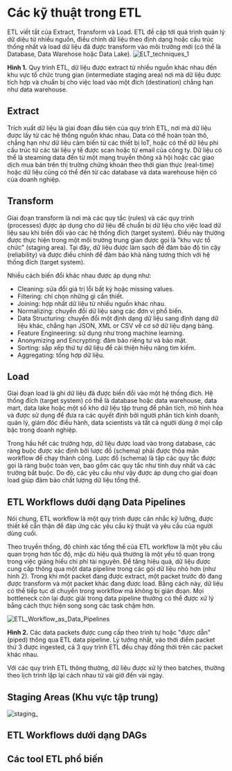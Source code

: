 # Các kỹ thuật trong ETL 
ETL viết tắt của Extract, Transform và Load. ETL đề cập tới quá trình quán lý dữ diệu từ nhiều nguồn, điều chỉnh dữ liệu theo định dạng hoặc cấu trúc thống nhất và load dữ liệu đã được transform vào môi trường mới (có thể là Database, Data Warehose hoặc Data Lake).
![ELT_techniques_1](https://user-images.githubusercontent.com/103992475/202216380-35fa6f1a-e0b3-4213-a45d-d2ad51bb96b5.png)

**Hình 1.** Quy trình ETL, dữ liệu được extract từ nhiều nguồn khác nhau đến khu vực tổ chức trung gian (intermediate staging area) nơi mà dữ liệu được tích hợp và chuẩn bị cho việc load vào một đích (destination) chẳng hạn như data warehouse. 

## Extract 
Trích xuất dữ liệu là giai đoạn đầu tiên của quy trình ETL, nơi mà dữ liệu được lấy từ các hệ thống nguồn khác nhau. Data có thể hoàn toàn thô, chẳng hạn như dữ liệu cảm biến từ các thiết bị IoT, hoặc có thể dữ liệu phi cấu trúc từ các tài liệu y tế được scan hoặc từ email của công ty. Dữ liệu có thể là steaming data đến từ một mạng truyền thông xã hội hoặc các giao dịch mua bán trên thị trường chứng khoán theo thời gian thực (real-time) hoặc dữ liệu cũng có thể đến từ các database và data warehouse hiện có của doanh nghiệp. 

## Transform 
Giai đoạn transform là nơi mà các quy tắc (rules) và các quy trình (processes) được áp dụng cho dữ liệu để chuẩn bị dữ liệu cho việc load dữ liệu sau khi biến đổi vào các hệ thống đích (target system). Điều này thường được thực hiện trong một môi trường trung gian được gọi là "khu vực tổ chức" (staging area). Tại đây, dữ liệu được làm sạch để đảm bảo độ tin cậy (reliability) và được điều chỉnh để đảm bảo khả năng tương thích với hệ thống đích (target system).

Nhiều cách biến đổi khác nhau được áp dụng như:
* Cleaning: sửa đổi giá trị lỗi bất kỳ hoặc missing values.
* Filtering: chỉ chọn những gì cần thiết.
* Joining: hợp nhất dữ liệu từ nhiều nguồn khác nhau.
* Normalizing: chuyển đổi dữ liệu sang các đơn vị phổ biến.
* Data Structuring: chuyển đổi một định dạng dữ liệu sang định dạng dữ liệu khác, chẳng hạn JSON, XML or CSV về cơ sở dữ liệu dạng bảng.
* Feature Engineering: sử dụng như trong machine learning.
* Anonymizing and Encrypting: đảm bảo riêng tư và bảo mật.
* Sorting: sắp xếp thứ tự dữ liệu để cải thiện hiệu năng tìm kiếm.
* Aggregating: tổng hợp dữ liệu.

## Load 
Giai đoạn load là ghi dữ liệu đã được biến đổi vào một hệ thống đích. Hệ thống đích (target system) có thể là database hoặc data warehouse, data mart, data lake hoặc một số kho dữ liệu tập trung để phân tích, mô hình hóa và được sử dụng để đưa ra các quyết định bởi người phân tích kinh doanh, quản lý, giám đóc điều hành, data scientists và tất cả người dùng ở mọi cấp bậc trong doanh nghiệp. 

Trong hầu hết các trường hợp, dữ liệu được load vào trong database, các ràng buộc được xác định bởi lược đồ (schema) phải được thỏa mãn workflow để chạy thành công. Lược đồ (schema) là tập các quy tắc được gọi là ràng buộc toàn vẹn, bao gồm các quy tắc như tính duy nhất và các trường bắt buộc. Do đó, các yêu cầu như vậy được áp dụng cho giai đoạn load giúp đảm bảo chất lượng dữ liệu tổng thể.

## ETL Workflows dưới dạng Data Pipelines 
Nói chung, ETL workflow là một quy trình được cân nhắc kỹ lưỡng, được thiết kế cẩn thận để đáp ứng các yêu cầu kỹ thuật và yêu cầu của người dùng cuối.

Theo truyền thống, độ chính xác tổng thể của ETL workflow là một yêu cầu quan trọng hơn tốc độ, mặc dù hiệu quả thường là một yếu tố quan trọng trong việc giảng hiểu chi phí tài nguyên. Để tăng hiệu quả, dữ liệu được cung cấp thông qua một data pipeline trong các gói dữ liệu nhỏ hơn (như hình 2). Trong khi một packet đang được extract, một packet trước đó đang được transform và một packet khác đang được load. Bằng cách này, dữ liệu có thể tiếp tục di chuyển trong workflow mà không bị gián đoạn. Mọi bottleneck còn lại được giải trong data pipeline thường có thể được xử lý bằng cách thực hiện song song các task chậm hơn.

![ETL_Workflow_as_Data_Pipelines](https://user-images.githubusercontent.com/103992475/202229381-ed2713a7-4502-4944-befb-294a12c48246.png)

**Hình 2.** Các data packets được cung cấp theo trình tự hoặc "được dẫn" (piped) thông qua ETL data pipeline. Lý tưởng nhất, vào thời điểm packet thứ 3 được ingested, cả 3 quy trình ETL đều chạy đồng thời trên các packet khác nhau. 

Với các quy trình ETL thông thường, dữ liệu được xử lý theo batches, thường theo lịch trình lặp lại cách nhau từ vài giờ đến vài ngày.

## Staging Areas (Khu vực tập trung)

![staging_](https://user-images.githubusercontent.com/103992475/202250185-235a13d9-8c23-41a1-b311-a819f2245745.png)

## ETL Workflows dưới dạng DAGs
## Các tool ETL phổ biến 
